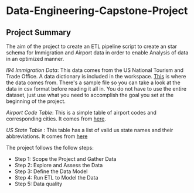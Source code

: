 # Data-Engineering-Capstone-Project

## Project Summary
The aim of the project to create an ETL pipeline script to create an star schema for Immigration and Airport data in order to enable Analysis of data in an optimized manner.

*I94 Immigration Data*: This data comes from the US National Tourism and Trade Office. A data dictionary is included in the workspace. [This](https://travel.trade.gov/research/reports/i94/historical/2016.html) is where the data comes from. There's a sample file so you can take a look at the data in csv format before reading it all in. You do not have to use the entire dataset, just use what you need to accomplish the goal you set at the beginning of the project.

*Airport Code Table*: This is a simple table of airport codes and corresponding cities. It comes from [here](https://datahub.io/core/airport-codes#data).

*US State Table* : This table has a list of valid us state names and their abbreviations. It comes from [here](http://worldpopulationreview.com/states/state-abbreviations/ )


The project follows the follow steps:

  - Step 1: Scope the Project and Gather Data
  - Step 2: Explore and Assess the Data
  - Step 3: Define the Data Model
  - Step 4: Run ETL to Model the Data
  - Step 5: Data quality
